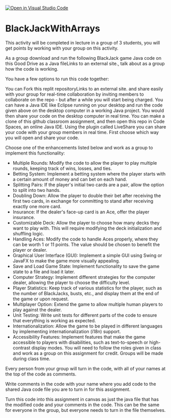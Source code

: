 [![Open in Visual Studio Code](https://classroom.github.com/assets/open-in-vscode-2e0aaae1b6195c2367325f4f02e2d04e9abb55f0b24a779b69b11b9e10269abc.svg)](https://classroom.github.com/online_ide?assignment_repo_id=20146474&assignment_repo_type=AssignmentRepo)
# BlackJackWithArrays

This activity will be completed in lecture in a group of 3 students, you will get points by working with your group on this activity.

As a group download and run the following BlackJack game Java code on this Good Drive as a Java fileLinks to an external site., talk about as a group how the code is working.

You have a few options to run this code together:

You can Fork this replit repositoryLinks to an external site. and share easily with your group for real-time collaboration by inviting members to collaborate on the repo - but after a while you will start being charged.
You can have a Java IDE like Eclipse running on your desktop and run the code given above on the desktop computer in a working Java project.  You would then share your code on the desktop computer in real time.
You can make a clone of this github classroom assignment, and then open this repo in Code Spaces, an online Java IDE.  Using the plugin called LiveShare you can share your code with your group members in real time.
First choose which way you will open and share your code.

Choose one of the enhancements listed below and work as a group to implement this functionality:

* Multiple Rounds: Modify the code to allow the player to play multiple rounds, keeping track of wins, losses, and ties.
* Betting System: Implement a betting system where the player starts with a certain amount of money and can bet on each hand.
* Splitting Pairs: If the player's initial two cards are a pair, allow the option to split into two hands.
* Doubling Down: Allow the player to double their bet after receiving the first two cards, in exchange for committing to stand after receiving exactly one more card.
* Insurance: If the dealer's face-up card is an Ace, offer the player insurance.
* Customizable Deck: Allow the player to choose how many decks they want to play with. This will require modifying the deck initialization and shuffling logic.
* Handling Aces: Modify the code to handle Aces properly, where they can be worth 1 or 11 points. The value should be chosen to benefit the player or dealer.
* Graphical User Interface (GUI): Implement a simple GUI using Swing or JavaFX to make the game more visually appealing.
* Save and Load Game State: Implement functionality to save the game state to a file and load it later.
* Computer Strategy: Implement different strategies for the computer dealer, allowing the player to choose the difficulty level.
* Player Statistics: Keep track of various statistics for the player, such as the number of BlackJacks, busts, etc., and display them at the end of the game or upon request.
* Multiplayer Option: Extend the game to allow multiple human players to play against the dealer.
* Unit Testing: Write unit tests for different parts of the code to ensure that everything is working as expected.
* Internationalization: Allow the game to be played in different languages by implementing internationalization (i18n) support.
* Accessibility Features: Implement features that make the game accessible to players with disabilities, such as text-to-speech or high-contrast display modes.
You will need to follow the roles given in class and work as a group on this assignment for credit. Groups will be made during class time.

Every person from your group will turn in the code, with all of your names at the top of the code as comments.  

Write comments in the code with your name where you add code to the shared Java code file you are to turn in for this assignment.

Turn this code into this assignment in canvas as just the java file that has the modified code and your comments in the code.  This can be the same for everyone in the group, but everyone needs to turn in the file themselves.  

